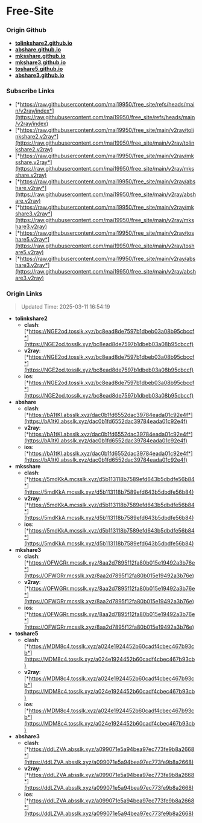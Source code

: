 # Free-Site

### Origin Github

- [**tolinkshare2.github.io**](https://github.com/tolinkshare2/tolinkshare2.github.io)
- [**abshare.github.io**](https://github.com/abshare/abshare.github.io)
- [**mksshare.github.io**](https://github.com/mksshare/mksshare.github.io)
- [**mkshare3.github.io**](https://github.com/mkshare3/mkshare3.github.io)
- [**toshare5.github.io**](https://github.com/toshare5/toshare5.github.io)
- [**abshare3.github.io**](https://github.com/abshare3/abshare3.github.io)

### Subscribe Links

- [*https://raw.githubusercontent.com/mai19950/free_site/refs/heads/main/v2ray/index*](https://raw.githubusercontent.com/mai19950/free_site/refs/heads/main/v2ray/index)
- [*https://raw.githubusercontent.com/mai19950/free_site/main/v2ray/tolinkshare2.v2ray*](https://raw.githubusercontent.com/mai19950/free_site/main/v2ray/tolinkshare2.v2ray)
- [*https://raw.githubusercontent.com/mai19950/free_site/main/v2ray/mksshare.v2ray*](https://raw.githubusercontent.com/mai19950/free_site/main/v2ray/mksshare.v2ray)
- [*https://raw.githubusercontent.com/mai19950/free_site/main/v2ray/abshare.v2ray*](https://raw.githubusercontent.com/mai19950/free_site/main/v2ray/abshare.v2ray)
- [*https://raw.githubusercontent.com/mai19950/free_site/main/v2ray/mkshare3.v2ray*](https://raw.githubusercontent.com/mai19950/free_site/main/v2ray/mkshare3.v2ray)
- [*https://raw.githubusercontent.com/mai19950/free_site/main/v2ray/toshare5.v2ray*](https://raw.githubusercontent.com/mai19950/free_site/main/v2ray/toshare5.v2ray)
- [*https://raw.githubusercontent.com/mai19950/free_site/main/v2ray/abshare3.v2ray*](https://raw.githubusercontent.com/mai19950/free_site/main/v2ray/abshare3.v2ray)

### Origin Links

> Updated Time: 2025-03-11 16:54:19

- **tolinkshare2**
  - **clash**: [*https://NGE2od.tosslk.xyz/bc8ead8de7597b1dbeb03a08b95cbccf*](https://NGE2od.tosslk.xyz/bc8ead8de7597b1dbeb03a08b95cbccf)
  - **v2ray**: [*https://NGE2od.tosslk.xyz/bc8ead8de7597b1dbeb03a08b95cbccf*](https://NGE2od.tosslk.xyz/bc8ead8de7597b1dbeb03a08b95cbccf)
  - **ios**: [*https://NGE2od.tosslk.xyz/bc8ead8de7597b1dbeb03a08b95cbccf*](https://NGE2od.tosslk.xyz/bc8ead8de7597b1dbeb03a08b95cbccf)
- **abshare**
  - **clash**: [*https://bA1tKl.absslk.xyz/dac0b1fd6552dac39784eada01c92e4f*](https://bA1tKl.absslk.xyz/dac0b1fd6552dac39784eada01c92e4f)
  - **v2ray**: [*https://bA1tKl.absslk.xyz/dac0b1fd6552dac39784eada01c92e4f*](https://bA1tKl.absslk.xyz/dac0b1fd6552dac39784eada01c92e4f)
  - **ios**: [*https://bA1tKl.absslk.xyz/dac0b1fd6552dac39784eada01c92e4f*](https://bA1tKl.absslk.xyz/dac0b1fd6552dac39784eada01c92e4f)
- **mksshare**
  - **clash**: [*https://5mdKkA.mcsslk.xyz/d5b113118b7589efd643b5dbdfe56b84*](https://5mdKkA.mcsslk.xyz/d5b113118b7589efd643b5dbdfe56b84)
  - **v2ray**: [*https://5mdKkA.mcsslk.xyz/d5b113118b7589efd643b5dbdfe56b84*](https://5mdKkA.mcsslk.xyz/d5b113118b7589efd643b5dbdfe56b84)
  - **ios**: [*https://5mdKkA.mcsslk.xyz/d5b113118b7589efd643b5dbdfe56b84*](https://5mdKkA.mcsslk.xyz/d5b113118b7589efd643b5dbdfe56b84)
- **mkshare3**
  - **clash**: [*https://OFWGRr.mcsslk.xyz/8aa2d7895f12fa80b015e19492a3b76e*](https://OFWGRr.mcsslk.xyz/8aa2d7895f12fa80b015e19492a3b76e)
  - **v2ray**: [*https://OFWGRr.mcsslk.xyz/8aa2d7895f12fa80b015e19492a3b76e*](https://OFWGRr.mcsslk.xyz/8aa2d7895f12fa80b015e19492a3b76e)
  - **ios**: [*https://OFWGRr.mcsslk.xyz/8aa2d7895f12fa80b015e19492a3b76e*](https://OFWGRr.mcsslk.xyz/8aa2d7895f12fa80b015e19492a3b76e)
- **toshare5**
  - **clash**: [*https://MDM8c4.tosslk.xyz/a024e1924452b60cadf4cbec467b93cb*](https://MDM8c4.tosslk.xyz/a024e1924452b60cadf4cbec467b93cb)
  - **v2ray**: [*https://MDM8c4.tosslk.xyz/a024e1924452b60cadf4cbec467b93cb*](https://MDM8c4.tosslk.xyz/a024e1924452b60cadf4cbec467b93cb)
  - **ios**: [*https://MDM8c4.tosslk.xyz/a024e1924452b60cadf4cbec467b93cb*](https://MDM8c4.tosslk.xyz/a024e1924452b60cadf4cbec467b93cb)
- **abshare3**
  - **clash**: [*https://ddLZVA.absslk.xyz/a099071e5a94bea97ec773fe9b8a2668*](https://ddLZVA.absslk.xyz/a099071e5a94bea97ec773fe9b8a2668)
  - **v2ray**: [*https://ddLZVA.absslk.xyz/a099071e5a94bea97ec773fe9b8a2668*](https://ddLZVA.absslk.xyz/a099071e5a94bea97ec773fe9b8a2668)
  - **ios**: [*https://ddLZVA.absslk.xyz/a099071e5a94bea97ec773fe9b8a2668*](https://ddLZVA.absslk.xyz/a099071e5a94bea97ec773fe9b8a2668)
